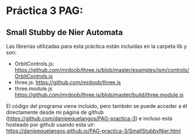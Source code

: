 # Práctica 3 PAG: 
## Small Stubby de Nier Automata
Las librerías utilizadas para esta práctica están incluidas en la carpeta lib y son:
 - OrbitControls.js: https://github.com/mrdoob/three.js/blob/master/examples/jsm/controls/OrbitControls.js
 - three.js: https://github.com/mrdoob/three.js
 - three.module.js https://github.com/mrdoob/three.js/blob/master/build/three.module.js

El código del programa viene incluido, pero también se puede acceder a él directamente desde mi página de github (https://github.com/danipequelangos/PAG-practica-3) e incluso está hosteado por github usando esta ulr: https://danipequelangos.github.io/PAG-practica-3/SmallStubbyNier.html